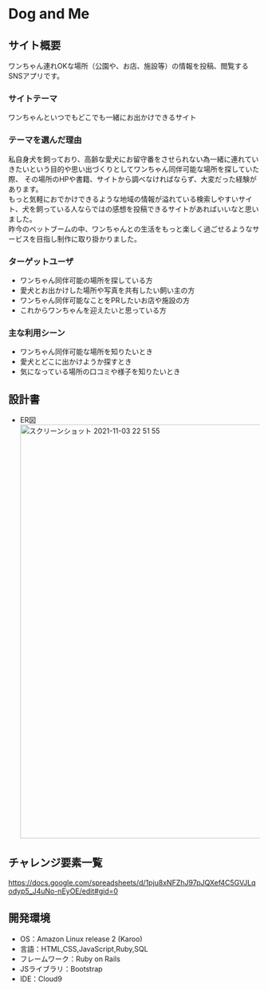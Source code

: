 # Dog and Me

## サイト概要
ワンちゃん連れOKな場所（公園や、お店、施設等）の情報を投稿、閲覧するSNSアプリです。

### サイトテーマ
ワンちゃんといつでもどこでも一緒にお出かけできるサイト

### テーマを選んだ理由
私自身犬を飼っており、高齢な愛犬にお留守番をさせられない為一緒に連れていきたいという目的や思い出づくりとしてワンちゃん同伴可能な場所を探していた際、
その場所のHPや書籍、サイトから調べなければならず、大変だった経験があります。  
もっと気軽におでかけできるような地域の情報が溢れている検索しやすいサイト、犬を飼っている人ならではの感想を投稿できるサイトがあればいいなと思いました。  
昨今のペットブームの中、ワンちゃんとの生活をもっと楽しく過ごせるようなサービスを目指し制作に取り掛かりました。

### ターゲットユーザ
- ワンちゃん同伴可能の場所を探している方
- 愛犬とお出かけした場所や写真を共有したい飼い主の方
- ワンちゃん同伴可能なことをPRしたいお店や施設の方
- これからワンちゃんを迎えたいと思っている方

### 主な利用シーン
- ワンちゃん同伴可能な場所を知りたいとき
- 愛犬とどこに出かけようか探すとき
- 気になっている場所の口コミや様子を知りたいとき

## 設計書
- ER図  <img width="830" alt="スクリーンショット 2021-11-03 22 51 55" src="https://user-images.githubusercontent.com/88155314/140073466-40508dca-14d6-427c-bf44-f16cb25df089.png">

## チャレンジ要素一覧
https://docs.google.com/spreadsheets/d/1pju8xNFZhJ97pJQXef4C5GVJLqodyp5_J4uNo-nEyOE/edit#gid=0


## 開発環境
- OS：Amazon Linux release 2 (Karoo)
- 言語：HTML,CSS,JavaScript,Ruby,SQL
- フレームワーク：Ruby on Rails
- JSライブラリ：Bootstrap
- IDE：Cloud9
